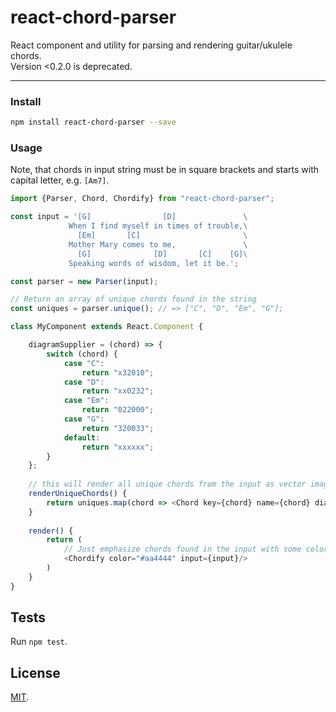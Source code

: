 # react-chord-parser

React component and utility for parsing and rendering guitar/ukulele chords.
</br>
Version <0.2.0 is deprecated.

---

### Install

```bash
npm install react-chord-parser --save
```

### Usage

Note, that chords in input string must be in
square brackets and starts with capital letter, e.g. `[Am7]`.

```js
import {Parser, Chord, Chordify} from "react-chord-parser";

const input = '[G]                [D]               \
             When I find myself in times of trouble,\
               [Em]       [C]                       \
             Mother Mary comes to me,               \
               [G]              [D]       [C]    [G]\
             Speaking words of wisdom, let it be.';

const parser = new Parser(input);

// Return an array of unique chords found in the string
const uniques = parser.unique(); // => ["C", "D", "Em", "G"];

class MyComponent extends React.Component {

    diagramSupplier = (chord) => {
        switch (chord) {
            case "C":
                return "x32010";
            case "D":
                return "xx0232";
            case "Em":
                return "022000";
            case "G":
                return "320033";
            default:
                return "xxxxxx";
        }
    };
    
    // this will render all unique chords from the input as vector image
    renderUniqueChords() {
        return uniques.map(chord => <Chord key={chord} name={chord} diagram={this.diagramSupplier(chord)}/>);
    }
    
    render() {
        return (
            // Just emphasize chords found in the input with some color
            <Chordify color="#aa4444" input={input}/>
        )
    }
}

```

## Tests

Run `npm test`.

## License
[MIT](http://opensource.org/licenses/MIT).
